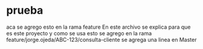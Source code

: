 # prueba
aca se agrego esto en la rama feature
En este archivo se explica para que es este proyecto y como se usa
esto se agrego en la rama feature/jorge.ojeda/ABC-123/consulta-cliente 
se agrega una linea en Master
